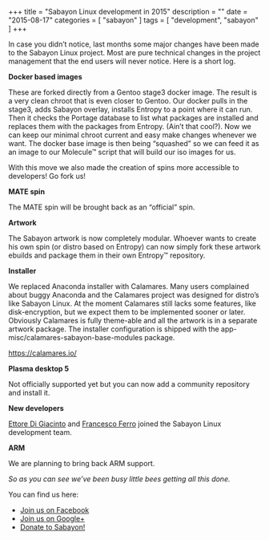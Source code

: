 +++
title = "Sabayon Linux development in 2015"
description = ""
date = "2015-08-17"
categories = [ "sabayon" ]
tags = [
"development",
"sabayon"
]
+++

<p>In case you didn’t notice, last months some major changes have been made to the Sabayon Linux project. Most are pure technical changes in the project management that the end users will never notice. Here is a short log.</p>
<p><strong>Docker based images</strong></p>
<p>These are forked directly from a Gentoo stage3 docker image. The result is a very clean chroot that is even closer to Gentoo. Our docker pulls in the stage3, adds Sabayon overlay, installs Entropy to a point where it can run. Then it checks the Portage database to list what packages are installed and replaces them with the packages from Entropy. (Ain’t that cool?). Now we can keep our minimal chroot current and easy make changes whenever we want. The docker base image is then being “squashed” so we can feed it as an image to our Molecule™ script that will build our iso images for us.</p>
<p>With this move we also made the creation of spins more accessible to developers! Go fork us!</p>
<p><strong>MATE spin</strong></p>
<p>The MATE spin will be brought back as an “official” spin.</p>
<p><strong>Artwork</strong></p>
<p>The Sabayon artwork is now completely modular. Whoever wants to create his own spin (or distro based on Entropy) can now simply fork these artwork ebuilds and package them in their own Entropy™ repository.</p>
<p><strong>Installer</strong></p>
<p>We replaced Anaconda installer with Calamares. Many users complained about buggy Anaconda and the Calamares project was designed for distro’s like Sabayon Linux. At the moment Calamares still lacks some features, like disk-encryption, but we expect them to be implemented sooner or later. Obviously Calamares is fully theme-able and all the artwork is in a separate artwork package. The installer configuration is shipped with the app-misc/calamares-sabayon-base-modules package.</p>
<p><a href="https://calamares.io/">https://calamares.io/</a></p>
<p><strong>Plasma desktop 5</strong></p>
<p>Not officially supported yet but you can now add a community repository and install it.</p>
<p><strong>New developers</strong></p>
<p><a href="https://plus.google.com/u/0/+EttoreDiGiacinto/posts" target="_blank">Ettore Di Giacinto</a> and <a href="https://plus.google.com/u/0/+FrancescoFerro26/posts" target="_blank">Francesco Ferro</a> joined the Sabayon Linux development team.</p>
<p><strong>ARM</strong></p>
<p>We are planning to bring back ARM support.</p>
<p><em>So as you can see we’ve been busy little bees getting all this done.</em></p>
<p>You can find us here:</p>

* [<i class="fa fa-facebook"></i> Join us on Facebook](https://www.facebook.com/groups/36125411841)
* [<i class="fa fa-google"></i> Join us on Google+](https://plus.google.com/+sabayon)
* [Donate to Sabayon!](http://www.sabayon.org/donate)
